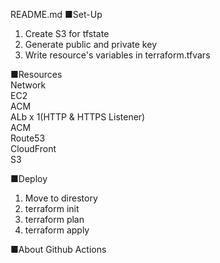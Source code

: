 README.md
■Set-Up
1. Create S3 for tfstate
2. Generate public and private key
3. Write resource's variables in terraform.tfvars

■Resources
<br />
Network
<br />
EC2
<br />
ACM
<br />
ALb x 1(HTTP & HTTPS Listener)
<br />
ACM
<br />
Route53
<br />
CloudFront
<br />
S3

■Deploy
1. Move to direstory
2. terraform init
3. terraform plan
4. terraform apply

■About Github Actions
